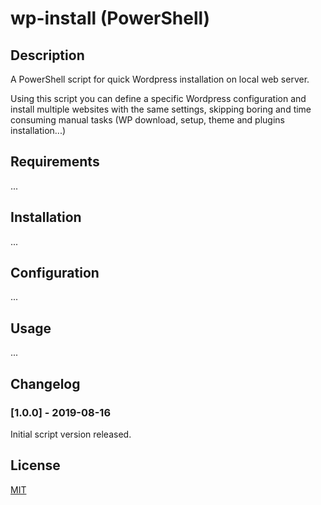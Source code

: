 # wp-install (PowerShell)

## Description
A PowerShell script for quick Wordpress installation on local web server.

Using this script you can define a specific Wordpress configuration and install multiple websites with the same settings, skipping boring and time consuming manual tasks (WP download, setup, theme and plugins installation...)

## Requirements
...

## Installation
...

## Configuration
...

## Usage
...

## Changelog
### [1.0.0] - 2019-08-16
Initial script version released.

## License
[MIT](https://choosealicense.com/licenses/mit/)